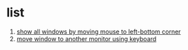 # list

1. [show all windows by moving mouse to left-bottom corner](https://askubuntu.com/questions/101310/show-all-running-windows-when-moving-mouse-pointer-to-top-left-corner-hotspot)
2. [move window to another monitor using keyboard](https://superuser.com/questions/297819/move-window-to-another-monitor-in-ubuntu-using-keyboard)

